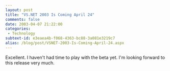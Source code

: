 ```yaml
---
layout: post
title: "VS.NET 2003 Is Coming April 24"
comments: false
date: 2003-04-07 21:22:00
categories:
 - Technology
subtext-id: e3eaea4b-f068-4363-bc88-3a081e3219c7
alias: /blog/post/VSNET-2003-Is-Coming-April-24.aspx
---
```



Excellent. I haven't had time to play with the beta yet. I'm looking forward to this release very much.
